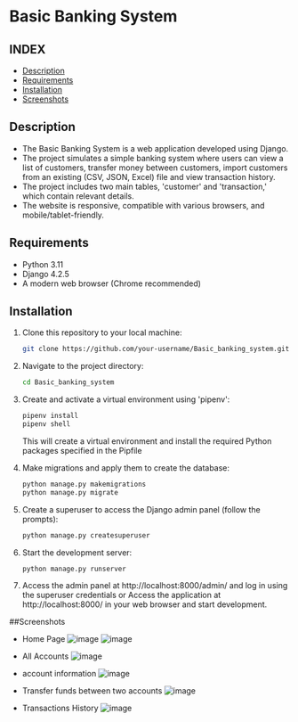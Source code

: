# Basic Banking System

## INDEX

- [Description](#description)
- [Requirements](#requirements)
- [Installation](#installation)
- [Screenshots](#screenshots)

## Description

- The Basic Banking System is a web application developed using Django.
- The project simulates a simple banking system where users can view a list of customers, transfer money between customers, import customers from an existing (CSV, JSON, Excel) file and view transaction history.
- The project includes two main tables, 'customer' and 'transaction,' which contain relevant details.
- The website is responsive, compatible with various browsers, and mobile/tablet-friendly.

## Requirements

- Python 3.11
- Django 4.2.5
- A modern web browser (Chrome recommended)

## Installation

1. Clone this repository to your local machine:

   ```bash
   git clone https://github.com/your-username/Basic_banking_system.git
   ```
2. Navigate to the project directory:
   ```bash
   cd Basic_banking_system
   ```
3. Create and activate a virtual environment using 'pipenv':
   ```bash
   pipenv install
   pipenv shell
   ```
   This will create a virtual environment and install the required Python packages specified in the Pipfile
4. Make migrations and apply them to create the database:
   ```bash
   python manage.py makemigrations
   python manage.py migrate
   ```
5. Create a superuser to access the Django admin panel (follow the prompts):
   ```bash
   python manage.py createsuperuser
   ```
6. Start the development server:
   ```bash
   python manage.py runserver
   ```
7. Access the admin panel at http://localhost:8000/admin/ and log in using the superuser credentials
   or Access the application at http://localhost:8000/ in your web browser and start development.

##Screenshots
- Home Page
![image](https://github.com/pyMustafa/Basic_banking_system/assets/31818881/499f3435-379d-4c33-a854-72fa7d005941)
![image](https://github.com/user-attachments/assets/eb035051-81a4-487a-bad0-ad5cc552997f)

- All Accounts
![image](https://github.com/user-attachments/assets/0bc6aad8-758e-4ea7-8242-392642e858ef)

- account information
![image](https://github.com/user-attachments/assets/404554d4-a90f-4ebc-b825-3455a19a0576)

- Transfer funds between two accounts
![image](https://github.com/user-attachments/assets/3bf88795-8767-45b0-9c7a-56eec28fbf4b)

- Transactions History
![image](https://github.com/user-attachments/assets/dc7fd93d-a8a9-4d84-a9e5-582c4e541f64)





